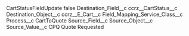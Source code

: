 <?xml version="1.0" encoding="UTF-8"?>
<CustomMetadata xmlns="http://soap.sforce.com/2006/04/metadata" xmlns:xsi="http://www.w3.org/2001/XMLSchema-instance" xmlns:xsd="http://www.w3.org/2001/XMLSchema">
    <label>CartStatusFieldUpdate</label>
    <protected>false</protected>
    <values>
        <field>Destination_Field__c</field>
        <value xsi:type="xsd:string">ccrz__CartStatus__c</value>
    </values>
    <values>
        <field>Destination_Object__c</field>
        <value xsi:type="xsd:string">ccrz__E_Cart__c</value>
    </values>
    <values>
        <field>Field_Mapping_Service_Class__c</field>
        <value xsi:nil="true"/>
    </values>
    <values>
        <field>Process__c</field>
        <value xsi:type="xsd:string">CartToQuote</value>
    </values>
    <values>
        <field>Source_Field__c</field>
        <value xsi:nil="true"/>
    </values>
    <values>
        <field>Source_Object__c</field>
        <value xsi:nil="true"/>
    </values>
    <values>
        <field>Source_Value__c</field>
        <value xsi:type="xsd:string">CPQ Quote Requested</value>
    </values>
</CustomMetadata>
